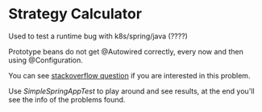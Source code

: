 # Strategy Calculator

Used to test a runtime bug with k8s/spring/java (????) 

Prototype beans do not get @Autowired correctly, every now and then
using @Configuration. 


You can see 
[stackoverflow question](https://stackoverflow.com/questions/63998293/spring-not-calling-autowired-setters-in-prototype-beansif) 
if you are interested in this problem.

Use *SimpleSpringAppTest* to play around and see results, at the end you'll see the info
of the problems found.
